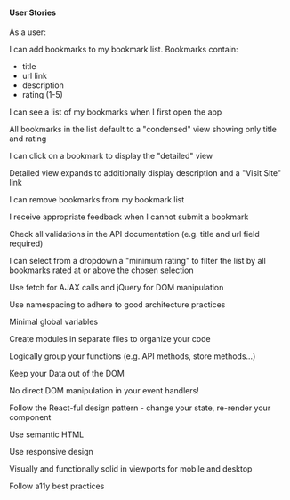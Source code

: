 #### User Stories
As a user:

I can add bookmarks to my bookmark list. Bookmarks contain:
- title
- url link
- description
- rating (1-5)

I can see a list of my bookmarks when I first open the app

All bookmarks in the list default to a "condensed" view showing only title and rating

I can click on a bookmark to display the "detailed" view

Detailed view expands to additionally display description and a "Visit Site" link

I can remove bookmarks from my bookmark list

I receive appropriate feedback when I cannot submit a bookmark

Check all validations in the API documentation (e.g. title and url field required)

I can select from a dropdown a "minimum rating" to filter the list by all bookmarks rated at or above the chosen selection

Use fetch for AJAX calls and jQuery for DOM manipulation

Use namespacing to adhere to good architecture practices

Minimal global variables

Create modules in separate files to organize your code

Logically group your functions (e.g. API methods, store methods...)

Keep your Data out of the DOM

No direct DOM manipulation in your event handlers!

Follow the React-ful design pattern - change your state, re-render your component

Use semantic HTML

Use responsive design

Visually and functionally solid in viewports for mobile and desktop

Follow a11y best practices
